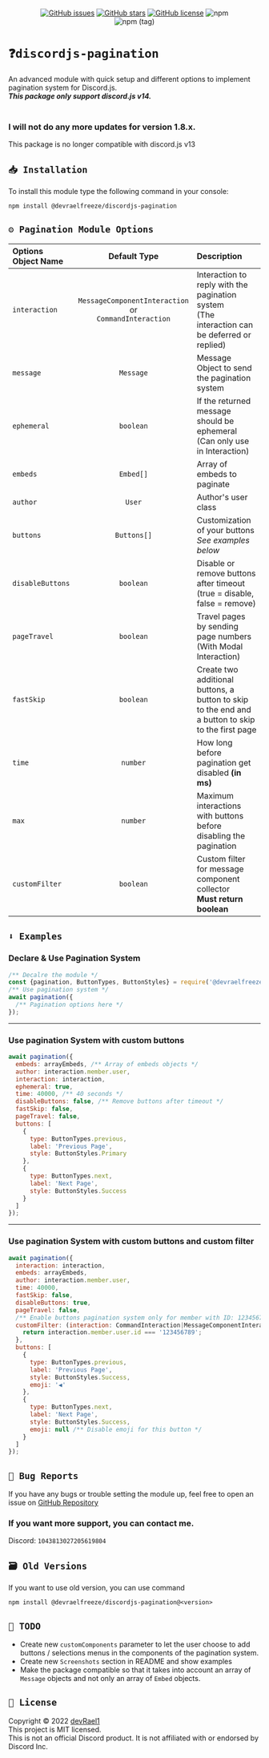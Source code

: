 <p align="center"><a href="https://nodei.co/npm/@devraelfreeze/discordjs-pagination/"><img src="https://nodei.co/npm/@devraelfreeze/discordjs-pagination.png" alt=""></a></p>

<div align="center">
<a href="https://github.com/devRael1/discordjs-pagination/issues"><img alt="GitHub issues" src="https://img.shields.io/github/issues/devRael1/discordjs-pagination"></a>
<a href="https://github.com/devRael1/discordjs-pagination/stargazers"><img alt="GitHub stars" src="https://img.shields.io/github/stars/devRael1/discordjs-pagination"></a>
<a href="https://github.com/devRael1/discordjs-pagination/blob/master/MIT-LICENCE"><img alt="GitHub license" src="https://img.shields.io/github/license/devRael1/discordjs-pagination?color=red"></a>
<img alt="npm" src="https://img.shields.io/npm/dw/@devraelfreeze/discordjs-pagination?color=purple">
<br>
<img alt="npm (tag)" src="https://img.shields.io/npm/v/@devraelfreeze/discordjs-pagination/latest?color=yellow&label=%40devraelfreeze%2Fdiscordjs-pagination">
</div>

# `❓discordjs-pagination`

An advanced module with quick setup and different options to implement pagination system for Discord.js.
<br>**_This package only support discord.js v14._**

### <br>I will not do any more updates for version 1.8.x.

This package is no longer compatible with discord.js v13

## `📥 Installation`

To install this module type the following command in your console:

```
npm install @devraelfreeze/discordjs-pagination
```

## `⚙️ Pagination Module Options`

| Options Object Name |                           Default Type                           | Description                                                                                        |
|:--------------------|:----------------------------------------------------------------:|:---------------------------------------------------------------------------------------------------|
| `interaction`       | `MessageComponentInteraction` <br />or<br />`CommandInteraction` | Interaction to reply with the pagination system <br />(The interaction can be deferred or replied) |
| `message`           |                            `Message`                             | Message Object to send the pagination system                                                       |
| `ephemeral`         |                            `boolean`                             | If the returned message should be ephemeral (Can only use in Interaction)                          |
| `embeds`            |                            `Embed[]`                             | Array of embeds to paginate                                                                        |
| `author`            |                              `User`                              | Author's user class                                                                                |
| `buttons`           |                           `Buttons[]`                            | Customization of your buttons <br />*See examples below*                                           |
| `disableButtons`    |                            `boolean`                             | Disable or remove buttons after timeout (true = disable, false = remove)                           |
| `pageTravel`        |                            `boolean`                             | Travel pages by sending page numbers (With Modal Interaction)                                      |
| `fastSkip`          |                            `boolean`                             | Create two additional buttons, a button to skip to the end and a button to skip to the first page  |
| `time`              |                             `number`                             | How long before pagination get disabled **(in ms)**                                                |
| `max`               |                             `number`                             | Maximum interactions with buttons before disabling the pagination                                  |
| `customFilter`      |                            `boolean`                             | Custom filter for message component collector <br /> **Must return boolean**                       |

## `⬇️ Examples`

### Declare & Use Pagination System

```js
/** Decalre the module */
const {pagination, ButtonTypes, ButtonStyles} = require('@devraelfreeze/discordjs-pagination');
/** Use pagination system */
await pagination({
  /** Pagination options here */
});
```

---

### Use pagination System with custom buttons

```js
await pagination({
  embeds: arrayEmbeds, /** Array of embeds objects */
  author: interaction.member.user,
  interaction: interaction,
  ephemeral: true,
  time: 40000, /** 40 seconds */
  disableButtons: false, /** Remove buttons after timeout */
  fastSkip: false,
  pageTravel: false,
  buttons: [
    {
      type: ButtonTypes.previous,
      label: 'Previous Page',
      style: ButtonStyles.Primary
    },
    {
      type: ButtonTypes.next,
      label: 'Next Page',
      style: ButtonStyles.Success
    }
  ]
});
```

---

### Use pagination System with custom buttons and custom filter

```js
await pagination({
  interaction: interaction,
  embeds: arrayEmbeds,
  author: interaction.member.user,
  time: 40000,
  fastSkip: false,
  disableButtons: true,
  pageTravel: false,
  /** Enable buttons pagination system only for member with ID: 123456789 */
  customFilter: (interaction: CommandInteraction|MessageComponentInteraction) => {
    return interaction.member.user.id === '123456789';
  },
  buttons: [
    {
      type: ButtonTypes.previous,
      label: 'Previous Page',
      style: ButtonStyles.Success,
      emoji: '◀️'
    },
    {
      type: ButtonTypes.next,
      label: 'Next Page',
      style: ButtonStyles.Success,
      emoji: null /** Disable emoji for this button */
    }
  ]
});
```
## `🐛 Bug Reports`

If you have any bugs or trouble setting the module up, feel free to open an issue
on [GitHub Repository](https://github.com/devRael1/discordjs-pagination)
<br>

### If you want more support, you can contact me.
Discord: `1043813027205619804`
## `🗃️ Old Versions`
If you want to use old version, you can use command
```
npm install @devraelfreeze/discordjs-pagination@<version>
```
## `🧾 TODO`

* Create new `customComponents` parameter to let the user choose to add buttons / selections menus in the
  components of the pagination system.
* Create new `Screenshots` section in README and show examples
* Make the package compatible so that it takes into account an array of `Message` objects and not only an array of 
  `Embed` objects.

## `📝 License`
Copyright © 2022 [devRael1](https://github.com/devRael1)
<br>This project is MIT licensed.
<br>This is not an official Discord product. It is not affiliated with or endorsed by Discord Inc.
